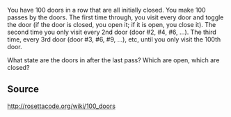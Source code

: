 You have 100 doors in a row that are all initially closed. You make 100 passes by the doors. The first time through, you visit every door and toggle the door (if the door is closed, you open it; if it is open, you close it). The second time you only visit every 2nd door (door #2, #4, #6, ...). The third time, every 3rd door (door #3, #6, #9, ...), etc, until you only visit the 100th door.

What state are the doors in after the last pass? Which are open, which are closed?

## Source
http://rosettacode.org/wiki/100_doors

